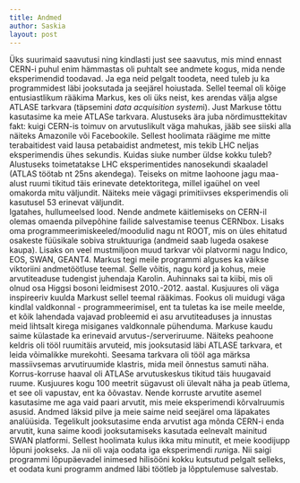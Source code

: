 ```yaml
---
title: Andmed
author: Saskia
layout: post
---
```


Üks suurimaid saavutusi ning kindlasti just see saavutus, mis mind ennast CERN-i puhul enim hämmastas oli puhtalt see andmete kogus, mida nende eksperimendid toodavad. Ja ega neid pelgalt toodeta, need tuleb ju ka programmidest läbi jooksutada ja seejärel hoiustada. 
Sellel teemal oli kõige entusiastlikum rääkima Markus, kes oli üks neist, kes arendas välja algse ATLASE tarkvara (täpsemini *data acquisition system*i). Just Markuse tõttu kasutasime ka meie ATLASe tarkvara. 
Alustuseks ära juba nördimusttekitav fakt: kuigi CERN-is toimuv on arvutuslikult väga mahukas, jääb see siiski alla näiteks Amazonile või Facebookile. Sellest hoolimata räägime me mitte terabaitidest vaid lausa petabaidist andmetest, mis tekib LHC neljas eksperimendis ühes sekundis. Kuidas siuke number üldse kokku tuleb? Alustuseks toimetatakse LHC eksperimentides nanosekundi skaaladel (ATLAS töötab nt 25ns akendega). Teiseks on mitme laohoone jagu maa-alust ruumi tikitud täis erinevate detektoritega, millel igaühel on veel omakorda mitu väljundit. Näiteks meie vägagi primitiivses eksperimendis oli kasutusel 53 erinevat väljundit.  
Igatahes, hullumeelsed lood. Nende andmete käitlemiseks on CERN-il olemas omaenda pilvepõhine failide salvestamise teenus CERNbox. Lisaks oma programmeerimiskeeled/moodulid nagu nt ROOT, mis on üles ehitatud osakeste füüsikale sobiva struktuuriga (andmeid saab lugeda osakese kaupa). Lisaks on veel mustmiljoon muud tarkvar või platvormi nagu Indico, EOS, SWAN, GEANT4. 
Markus tegi meile programmi alguses ka väikse viktoriini andmetöötluse teemal. Selle võitis, nagu kord ja kohus, meie arvutiteaduse tudengist juhendaja Karolin. Auhinnaks sai ta kiibi, mis oli olnud osa Higgsi bosoni leidmisest 2010.-2012. aastal.
Kusjuures oli väga inspireeriv kuulda Markust sellel teemal rääkimas. Fookus oli muidugi väga kindlal valdkonnal - programmeerimisel, ent ta tuletas ka ise meile meelde, et kõik lahendada vajavad probleemid ei asu arvutiteaduses ja innustas meid lihtsalt kirega misiganes valdkonnale pühenduma. 
Markuse kaudu saime külastade ka erinevaid arvutus-/serveriruume. Näiteks peahoone keldris oli tööl ruumitäis arvuteid, mis jooksutasid läbi ATLASE tarkvara, et leida võimalikke murekohti. Seesama tarkvara oli tööl aga märksa massiivsemas arvutiruumide klastris, mida meil õnnestus samuti näha. Korrus-korruse haaval oli ATLASe arvutuskeskus tikitud täis huugavaid ruume. Kusjuures kogu 100 meetrit sügavust oli ülevalt näha ja peab ütlema, et see oli vapustav, ent ka õõvastav. 
Nende korruste arvutite asemel kasutasime me aga vaid paari arvutit, mis meie eksperimendi kõrvalruumis asusid. Andmed läksid pilve ja meie saime neid seejärel oma läpakates analüüsida. Tegelikult jooksutasime enda arvutist aga mõnda CERN-i enda arvutit, kuna saime koodi jooksutamiseks kasutada eelnevalt mainitud SWAN platformi. Sellest hoolimata kulus ikka mitu minutit, et meie koodijupp lõpuni jookseks. Ja nii oli vaja oodata iga eksperimendi *run*iga. Nii saigi programmi lõpupäevadel inimesed hilisööni kokku kutsutud pelgalt selleks, et oodata kuni programm andmed läbi töötleb ja lõpptulemuse salvestab. 
